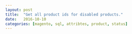 ```yaml
---
layout: post
title:  "Get all product ids for disabled products."
date:   2016-10-10
categories: [magento, sql, attribtes, product, status]
---
```


<script src="https://gist.github.com/evgv/2202781622f83792d59390b8caee91c8.js"></script>
